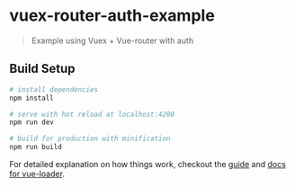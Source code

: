 # vuex-router-auth-example

> Example using Vuex + Vue-router with auth

## Build Setup

``` bash
# install dependencies
npm install

# serve with hot reload at localhost:4200
npm run dev

# build for production with minification
npm run build
```

For detailed explanation on how things work, checkout the [guide](http://vuejs-templates.github.io/webpack/) and [docs for vue-loader](http://vuejs.github.io/vue-loader).
